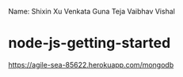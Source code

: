 Name: 
Shixin Xu
Venkata Guna Teja
Vaibhav Vishal


# node-js-getting-started

https://agile-sea-85622.herokuapp.com/mongodb
